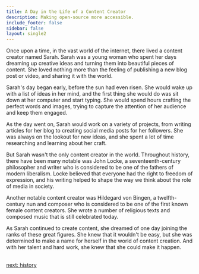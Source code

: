 ```yaml
---
title: A Day in the Life of a Content Creator
description: Making open-source more accessible.
include_footer: false
sidebar: false
layout: single2
---
```


<p>
Once upon a time, in the vast world of the internet, there lived a content creator named Sarah. Sarah was a young woman who spent her days dreaming up creative ideas and turning them into beautiful pieces of content. She loved nothing more than the feeling of publishing a new blog post or video, and sharing it with the world.

Sarah's day began early, before the sun had even risen. She would wake up with a list of ideas in her mind, and the first thing she would do was sit down at her computer and start typing. She would spend hours crafting the perfect words and images, trying to capture the attention of her audience and keep them engaged.

As the day went on, Sarah would work on a variety of projects, from writing articles for her blog to creating social media posts for her followers. She was always on the lookout for new ideas, and she spent a lot of time researching and learning about her craft.

But Sarah wasn't the only content creator in the world. Throughout history, there have been many notable  was John Locke, a seventeenth-century philosopher and writer who is considered to be one of the fathers of modern liberalism. Locke believed that everyone had the right to freedom of expression, and his writing helped to shape the way we think about the role of media in society.

Another notable content creator was Hildegard von Bingen, a twelfth-century nun and composer who is considered to be one of the first known female content creators. She wrote a number of religious texts and composed music that is still celebrated today.

As Sarah continued to create content, she dreamed of one day joining the ranks of these great figures. She knew that it wouldn't be easy, but she was determined to make a name for herself in the world of content creation. And with her talent and hard work, she knew that she could make it happen.

<br>
<a href="https://workdojos.com/contentcreators/history">next: history</a>
<br>
</p>